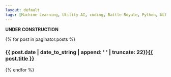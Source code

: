 ```yaml
---
layout: default
tags: [Machine Learning, Utility AI, coding, Battle Royale, Python, NLP]
---
```


**UNDER CONSTRUCTION**

<!-- This loops through the paginated posts -->
{% for post in paginator.posts %}
  <h3><span class="date">{{ post.date | date_to_string | append: '          ' | truncate: 22}}</span><a href="{{ post.url }}">{{ post.title }}</a></h3>

{% endfor %}